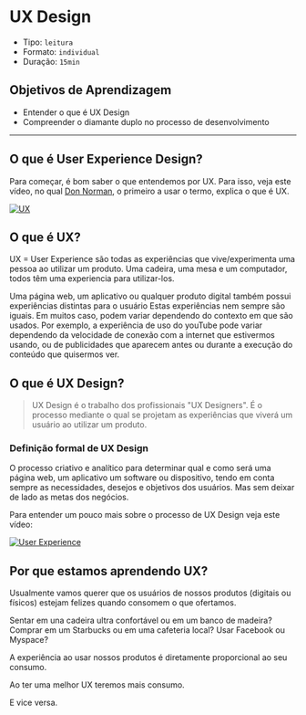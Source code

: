 # UX Design

* Tipo: `leitura`
* Formato: `individual`
* Duração: `15min`

## Objetivos de Aprendizagem

* Entender o que é UX Design
* Compreender o diamante duplo no processo de desenvolvimento

***

## O que é User Experience Design?

Para começar, é bom saber o que entendemos por UX. Para isso, veja este vídeo, no qual [Don Norman](https://pt.wikipedia.org/wiki/Donald_Norman), o primeiro a usar o termo, explica o que é UX.

[![UX](https://lh3.googleusercontent.com/NXXihcbIZBiywCDP7TVRfZwUTiLONFyi-XhYIoz-2-f7l9QamUVtsu7Vg6Snv9qOmTX28AS90Bh6eVnF-FWf0Ggvog-Vfj6eIfL6VTz5lf5avx00hvC13gdwy31_X-eoMvqkp-nYW7U)](https://www.youtube.com/watch?v=9BdtGjoIN4E&cc_lang_pref=es&cc_load_policy=1)

## O que é UX?

UX = User Experience são todas as experiências que vive/experimenta uma pessoa ao utilizar um produto. Uma cadeira, uma mesa e um computador, todos têm uma experiencia para utilizar-los.

Uma página web, um aplicativo ou qualquer produto digital também possui experiências distintas para o usuário Estas experiências nem sempre são iguais. Em muitos caso, podem variar dependendo do contexto em que são usados. Por exemplo, a experiência de uso do youTube pode variar dependendo da velocidade de conexão com a internet que estivermos usando, ou de publicidades que aparecem antes ou durante a execução do conteúdo que quisermos ver.

## O que é UX Design?

> UX Design é o trabalho dos profissionais "UX Designers". É o processo mediante o qual se projetam as experiências que viverá um usuário ao utilizar um produto.

### Definição formal de UX Design

O processo criativo e analítico para determinar qual e como será uma página web, um aplicativo um software ou dispositivo, tendo em conta sempre as necessidades, desejos e objetivos dos usuários. Mas sem deixar de lado as metas dos negócios.

Para entender um pouco mais sobre o processo de UX Design veja este vídeo:

[![User Experience](https://lh5.googleusercontent.com/OHW33sLkmWQv1eljJlycGHozE-ozx6WXVE-rnYKOmke4hqXzXyKhD67dGEDw_ILwsyFMiYT29n4ECRatw5Gfd4tnjs8Q3HZh5nT8qZOiffp7HuLZSDA_IMzD5MoGqvI_2f71IfGOgG4)](https://www.youtube.com/watch?v=SBIvPTSy1QM)

## Por que estamos aprendendo UX?

Usualmente vamos querer que os usuários de nossos produtos \(digitais ou físicos\) estejam felizes quando consomem o que ofertamos.

Sentar em una cadeira ultra confortável ou em um banco de madeira? Comprar em um Starbucks ou em uma cafeteria local? Usar Facebook ou Myspace?

A experiência ao usar nossos produtos é diretamente proporcional ao seu consumo.

Ao ter uma melhor UX teremos mais consumo.

E vice versa.

